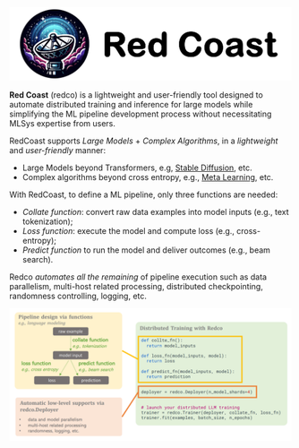 ![](images/redco_banner.png)

**Red Coast** (redco) is a lightweight and user-friendly tool designed to automate distributed training and inference for large models while simplifying the ML pipeline development process without necessitating MLSys expertise from users.

RedCoast supports *Large Models* + *Complex Algorithms*, in a *lightweight* and *user-friendly* manner: 

* Large Models beyond Transformers, e.g, [Stable Diffusion](https://github.com/tanyuqian/redco/examples/text_to_image), etc.
* Complex algorithms beyond cross entropy, e.g., [Meta Learning](https://github.com/tanyuqian/redco/examples/meta_learning), etc.

With RedCoast, to define a ML pipeline, only three functions are needed:

* *Collate function*: convert raw data examples into model inputs (e.g., text tokenization);
* *Loss function*: execute the model and compute loss (e.g., cross-entropy);
* *Predict function* to run the model and deliver outcomes (e.g., beam search).

Redco *automates all the remaining* of pipeline execution such as data parallelism, multi-host related processing, distributed checkpointing, randomness controlling, logging, etc.

![](images/redco_coding.png)